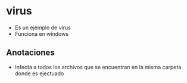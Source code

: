 # virus
* Es un ejemplo de virus
* Funciona en windows
## Anotaciones
* Infecta a todos los archivos que se encuentran en la misma carpeta donde es ejectuado
